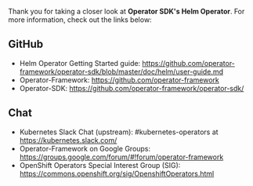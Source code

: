 Thank you for taking a closer look at **Operator SDK's Helm Operator**.  For more
information, check out the links below:

## GitHub
 * Helm Operator Getting Started guide: https://github.com/operator-framework/operator-sdk/blob/master/doc/helm/user-guide.md
 * Operator-Framework: https://github.com/operator-framework
 * Operator-SDK: https://github.com/operator-framework/operator-sdk/

## Chat
* Kubernetes Slack Chat (upstream): #kubernetes-operators at https://kubernetes.slack.com/
* Operator-Framework on Google Groups: https://groups.google.com/forum/#!forum/operator-framework
* OpenShift Operators Special Interest Group (SIG): https://commons.openshift.org/sig/OpenshiftOperators.html